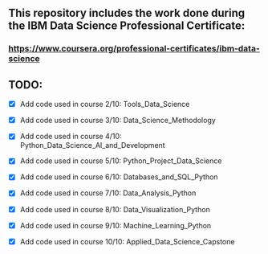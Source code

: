 ## This repository includes the work done during the IBM Data Science Professional Certificate: 

### https://www.coursera.org/professional-certificates/ibm-data-science 
                                                                               
## TODO:

- [x] Add code used in course 2/10: Tools_Data_Science 

- [x] Add code used in course 3/10: Data_Science_Methodology

- [x] Add code used in course 4/10: Python_Data_Science_AI_and_Development

- [x] Add code used in course 5/10: Python_Project_Data_Science

- [x] Add code used in course 6/10: Databases_and_SQL_Python

- [x] Add code used in course 7/10: Data_Analysis_Python

- [x] Add code used in course 8/10: Data_Visualization_Python

- [x] Add code used in course 9/10: Machine_Learning_Python

- [x] Add code used in course 10/10: Applied_Data_Science_Capstone              
